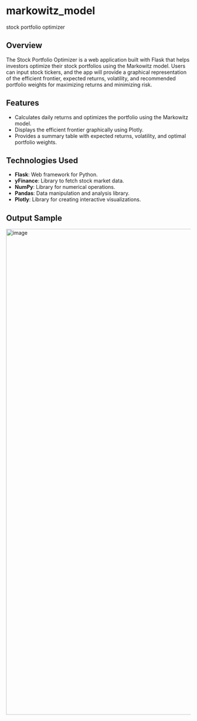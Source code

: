 # markowitz_model
stock portfolio optimizer

## Overview

The Stock Portfolio Optimizer is a web application built with Flask that helps investors optimize their stock portfolios using the Markowitz model. Users can input stock tickers, and the app will provide a graphical representation of the efficient frontier, expected returns, volatility, and recommended portfolio weights for maximizing returns and minimizing risk.

## Features

- Calculates daily returns and optimizes the portfolio using the Markowitz model.
- Displays the efficient frontier graphically using Plotly.
- Provides a summary table with expected returns, volatility, and optimal portfolio weights.

## Technologies Used

- **Flask**: Web framework for Python.
- **yFinance**: Library to fetch stock market data.
- **NumPy**: Library for numerical operations.
- **Pandas**: Data manipulation and analysis library.
- **Plotly**: Library for creating interactive visualizations.

## Output Sample
<img width="1325" alt="image" src="https://github.com/user-attachments/assets/c8a5269b-6bd6-417c-82be-52ad58fd2428">


